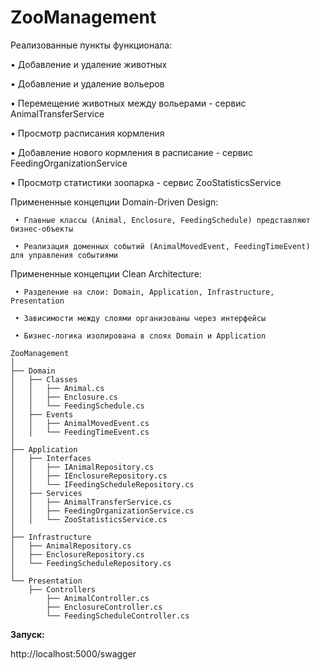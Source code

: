 # ZooManagement

Реализованные пункты функционала:

   • Добавление и удаление животных

   • Добавление и удаление вольеров

   • Перемещение животных между вольерами - сервис AnimalTransferService 

   • Просмотр расписания кормления

   • Добавление нового кормления в расписание - сервис FeedingOrganizationService 

   • Просмотр статистики зоопарка - сервис ZooStatisticsService 
   

Примененные концепции Domain-Driven Design:

     • Главные классы (Animal, Enclosure, FeedingSchedule) представляют бизнес-объекты

     • Реализация доменных событий (AnimalMovedEvent, FeedingTimeEvent) для управления событиями 
     
   
Примененные концепции Clean Architecture:

     • Разделение на слои: Domain, Application, Infrastructure, Presentation

     • Зависимости между слоями организованы через интерфейсы

     • Бизнес-логика изолирована в слоях Domain и Application

```
ZooManagement
│
├── Domain
│   ├── Classes
│   │   ├── Animal.cs
│   │   ├── Enclosure.cs
│   │   └── FeedingSchedule.cs
│   ├── Events
│   │   ├── AnimalMovedEvent.cs
│   │   └── FeedingTimeEvent.cs
│
├── Application
│   ├── Interfaces
│   │   ├── IAnimalRepository.cs
│   │   ├── IEnclosureRepository.cs
│   │   └── IFeedingScheduleRepository.cs
│   ├── Services
│   │   ├── AnimalTransferService.cs
│   │   ├── FeedingOrganizationService.cs
│   │   └── ZooStatisticsService.cs
│
├── Infrastructure
│   ├── AnimalRepository.cs
│   ├── EnclosureRepository.cs
│   └── FeedingScheduleRepository.cs
│
└── Presentation
    ├── Controllers
        ├── AnimalController.cs
        ├── EnclosureController.cs
        └── FeedingScheduleController.cs
```

**Запуск:**

http://localhost:5000/swagger
